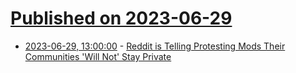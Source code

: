 # [Published on 2023-06-29](index.md)

* [2023-06-29, 13:00:00](https://tech.slashdot.org/story/23/06/29/0311249/reddit-is-telling-protesting-mods-their-communities-will-not-stay-private?utm_source=rss1.0mainlinkanon&utm_medium=feed) - [Reddit is Telling Protesting Mods Their Communities 'Will Not' Stay Private](https://tech.slashdot.org/story/23/06/29/0311249/reddit-is-telling-protesting-mods-their-communities-will-not-stay-private?utm_source=rss1.0mainlinkanon&utm_medium=feed)
